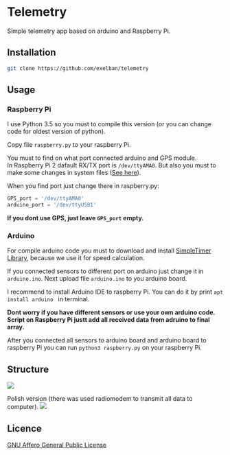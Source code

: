 # Telemetry
Simple telemetry app based on arduino and Raspberry Pi.

## Installation
```sh
git clone https://github.com/exelban/telemetry
```

## Usage
### Raspberry Pi
I use Python 3.5 so you must to compile this version (or you can change code for oldest version of python).

Copy file ```raspberry.py``` to your raspberry Pi.

You must to find on what port connected arduino and GPS module.<br />
In Raspberry Pi 2 dafault RX/TX port is ```/dev/ttyAMA0```. But also you must to make some changes in system files ([See here](https://learn.adafruit.com/adafruit-ultimate-gps-on-the-raspberry-pi?view=all)).

When you find port just change there in raspberry.py:
```python
GPS_port = '/dev/ttyAMA0'
arduino_port = '/dev/ttyUSB1'
```

**If you dont use GPS, just leave ```GPS_port``` empty.**

### Arduino
For compile arduino code you must to download and install [SimpleTimer Library](http://playground.arduino.cc/Code/SimpleTimer), because we use it for speed calculation.

If you connected sensors to different port on arduino just change it in ```arduino.ino```.
Next upload file ```arduino.ino``` to you arduino board.

I recommend to install Arduino IDE to raspberry Pi. You can do it by print ```apt install arduino ``` in terminal.

**Dont worry if you have different sensors or use your own arduino code. Script on Raspberry Pi justt add all received data from adruino to final array.**

After you connected all sensors to arduino board and arduino board to raspberry Pi you can run ```python3 raspberry.py``` on your raspberry Pi.

## Structure
![](https://s3.eu-central-1.amazonaws.com/serhiy/Github_repo/Zrzut+ekranu+2017-03-29+o+21.26.37.png) 

Polish version (there was used radiomodem to transmit all data to computer).
![](https://s3.eu-central-1.amazonaws.com/serhiy/Github_repo/12970154_1156605494389480_584957392_o.jpg) 

## Licence
[GNU Affero General Public License](https://github.com/exelban/telemetry/blob/master/LICENSE)
